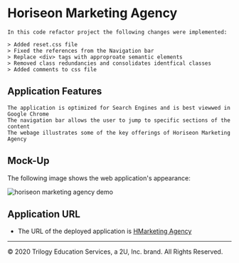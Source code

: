 # Horiseon Marketing Agency

```
In this code refactor project the following changes were implemented:

> Added reset.css file
> Fixed the references from the Navigation bar 
> Replace <div> tags with approproate semantic elements
> Removed class redundancies and consolidates identfical classes
> Added comments to css file

```

## Application Features

```
The application is optimized for Search Engines and is best viewwed in Google Chrome
The navigation bar allows the user to jump to specific sections of the content
The webage illustrates some of the key offerings of Horiseon Marketing Agency

```
## Mock-Up

The following image shows the web application's appearance:

![horiseon marketing agency demo](https://github.com/asheth22/horiseon-marketing-services-as/blob/main/assets/images/horiseon-marketing-agency-demo.png)


## Application URL

* The URL of the deployed application is [HMarketing Agency](https://asheth22.github.io/horiseon-marketing-services-as/)

- - -
© 2020 Trilogy Education Services, a 2U, Inc. brand. All Rights Reserved.